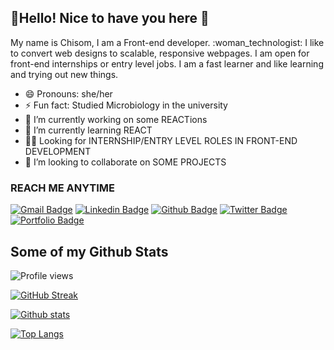 ## :wave:Hello! Nice to have you here :love_you_gesture:

<p> My name is Chisom, I am a Front-end developer. :woman_technologist: I like to convert web designs to scalable, responsive webpages. I am open for front-end internships or entry level jobs. I am a fast learner and like learning and trying out new things.</p>

- 😄 Pronouns: she/her
- ⚡ Fun fact: Studied Microbiology in the university
- 🔭 I’m currently working on some REACTions
- 🌱 I’m currently learning REACT
- :woman_office_worker: Looking for INTERNSHIP/ENTRY LEVEL ROLES IN FRONT-END DEVELOPMENT
- 👯 I’m looking to collaborate on SOME PROJECTS

### REACH ME ANYTIME

[![Gmail Badge](https://img.shields.io/badge/-chisommuorah@gmail.com-c14438?style=flat&logo=Gmail&logoColor=white&link=mailto:chisommuorah@gmail.com)](mailto:chisommuorah@gmail.com)
[![Linkedin Badge](https://img.shields.io/badge/-LinkedIn-0e76a8?style=flat&logo=Linkedin&logoColor=white&link=https://www.linkedin.com/in/chi-muorah-6a8515193/)](https://www.linkedin.com/in/chi-muorah-6a8515193/) [![Github Badge](https://img.shields.io/badge/-chysomm62-grey?style=flat&logo=github&logoColor=white&link=https://github.com/chysomm62/)](https://www.github.com/chysomm62/) [![Twitter Badge](https://img.shields.io/badge/-preda-00acee?style=flat&logo=twitter&logoColor=white&link=https://twitter.com/chisompreda/)](https://www.twitter.com/chisompreda/) [![Portfolio Badge](https://img.shields.io/badge/portfolio-web-blue?style=flat&link=https://chysomm62.github.io/)](https://chysomm62.github.io/)

## Some of my Github Stats

![Profile views](https://gpvc.arturio.dev/chysomm62)

[![GitHub Streak](https://github-readme-streak-stats.herokuapp.com/?user=chysomm62&theme=yeblu)](https://git.io/streak-stats)

[![Github stats](https://github-readme-stats.vercel.app/api?username=chysomm62&show_icons=true&include_all_commits=true)](https://github.com/chysomm62/github-readme-stats)

[![Top Langs](https://github-readme-stats.vercel.app/api/top-langs/?username=chysomm62&show_icons=true&layout=compact)](https://github.com/chysomm62/github-readme-stats)

<!--
**chysomm62/chysomm62** is a ✨ _special_ ✨ repository because its `README.md` (this file) appears on your GitHub profile.

Here are some ideas to get you started:

- 🔭 I’m currently working on ...
- 🌱 I’m currently learning ...
- 👯 I’m looking to collaborate on ...
- 🤔 I’m looking for help with ...
- 💬 Ask me about ...
- 📫 How to reach me: ...
- 😄 Pronouns: ...
- ⚡ Fun fact: ...
-->
